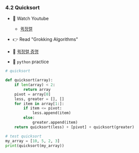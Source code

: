 ### 4.2 Quicksort


- 🍒 Watch Youtube
    - [퀵정렬](https://www.youtube.com/watch?v=EuJSDghD4z8)
    


- 👉 Read "Grokking Algorithms"


- 🍑 [퀵정렬 증명](https://ko.wikipedia.org/wiki/%ED%80%B5_%EC%A0%95%EB%A0%AC)


- 🐍 `python` practice

```python
# quicksort

def quicksort(array):
    if len(array) < 2:
        return array
    pivot = array[0]
    less, greater = [], []
    for item in array[1:]:
        if item <= pivot:
            less.append(item)
        else:
            greater.append(item)
    return quicksort(less) + [pivot] + quicksort(greater)

# test quicksort
my_array = [10, 5, 2, 3]
print(quicksort(my_array))
```


